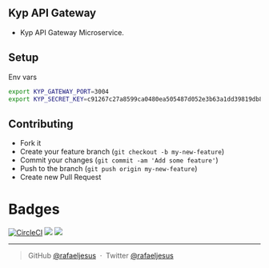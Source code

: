 ## Kyp API Gateway

* Kyp API Gateway Microservice.

## Setup

Env vars
```bash
export KYP_GATEWAY_PORT=3004
export KYP_SECRET_KEY=c91267c27a8599ca0480ea505487d052e3b63a1dd39819db853225a518200399
```

## Contributing
- Fork it
- Create your feature branch (`git checkout -b my-new-feature`)
- Commit your changes (`git commit -am 'Add some feature'`)
- Push to the branch (`git push origin my-new-feature`)
- Create new Pull Request

# Badges

[![CircleCI](https://circleci.com/gh/rafaeljesus/kyp-gateway.svg?style=svg)](https://circleci.com/gh/rafaeljesus/kyp-gateway)
[![](https://images.microbadger.com/badges/image/rafaeljesus/kyp-gateway.svg)](https://microbadger.com/images/rafaeljesus/kyp-gateway "Get your own image badge on microbadger.com")
[![](https://images.microbadger.com/badges/version/rafaeljesus/kyp-gateway.svg)](https://microbadger.com/images/rafaeljesus/kyp-gateway "Get your own version badge on microbadger.com")

---

> GitHub [@rafaeljesus](https://github.com/rafaeljesus) &nbsp;&middot;&nbsp;
> Twitter [@rafaeljesus](https://twitter.com/_jesus_rafael)
